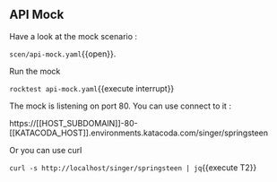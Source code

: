 ## API Mock

Have a look at the mock scenario :

`scen/api-mock.yaml`{{open}}.

Run the mock

`rocktest api-mock.yaml`{{execute interrupt}}

The mock is listening on port 80. You can use connect to it :

https://[[HOST_SUBDOMAIN]]-80-[[KATACODA_HOST]].environments.katacoda.com/singer/springsteen

Or you can use curl

`curl -s http://localhost/singer/springsteen | jq`{{execute T2}}
